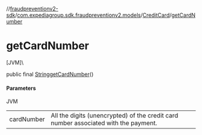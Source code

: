 //[fraudpreventionv2-sdk](../../../index.md)/[com.expediagroup.sdk.fraudpreventionv2.models](../index.md)/[CreditCard](index.md)/[getCardNumber](get-card-number.md)

# getCardNumber

[JVM]\

public final [String](https://docs.oracle.com/javase/8/docs/api/java/lang/String.html)[getCardNumber](get-card-number.md)()

#### Parameters

JVM

| | |
|---|---|
| cardNumber | All the digits (unencrypted) of the credit card number associated with the payment. |
